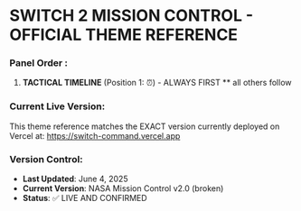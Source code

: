 # SWITCH 2 MISSION CONTROL - OFFICIAL THEME REFERENCE


### Panel Order :
1. **TACTICAL TIMELINE** (Position 1: ⏰) - ALWAYS FIRST
** all others follow



### Current Live Version:
This theme reference matches the EXACT version currently deployed on Vercel at:
https://switch-command.vercel.app

### Version Control:
- **Last Updated**: June 4, 2025
- **Current Version**: NASA Mission Control v2.0 (broken)
- **Status**: ✅ LIVE AND CONFIRMED
